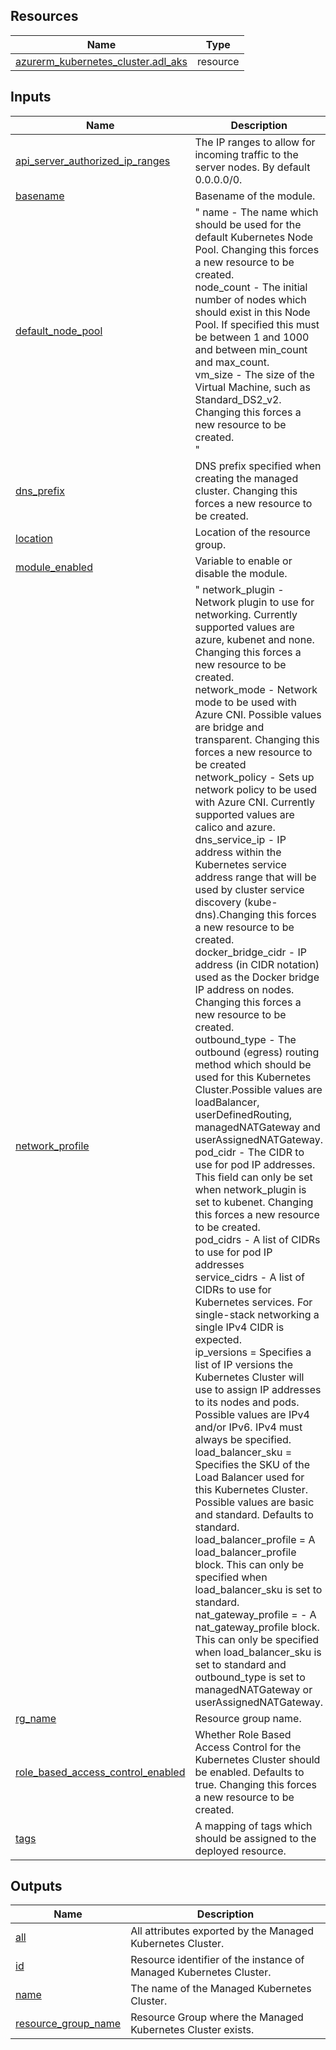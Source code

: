 <!-- BEGIN_TF_DOCS -->
## Resources

| Name | Type |
|------|------|
| [azurerm_kubernetes_cluster.adl_aks](https://registry.terraform.io/providers/hashicorp/azurerm/latest/docs/resources/kubernetes_cluster) | resource |

## Inputs

| Name | Description | Type | Default | Required |
|------|-------------|------|---------|:--------:|
| <a name="input_api_server_authorized_ip_ranges"></a> [api\_server\_authorized\_ip\_ranges](#input\_api\_server\_authorized\_ip\_ranges) | The IP ranges to allow for incoming traffic to the server nodes. By default 0.0.0.0/0. | `list(string)` | `[]` | no |
| <a name="input_basename"></a> [basename](#input\_basename) | Basename of the module. | `string` | n/a | yes |
| <a name="input_default_node_pool"></a> [default\_node\_pool](#input\_default\_node\_pool) | "   name - The name which should be used for the default Kubernetes Node Pool. Changing this forces a new resource to be created.<br>        node\_count - The initial number of nodes which should exist in this Node Pool. If specified this must be between 1 and 1000 and between min\_count and max\_count.<br>        vm\_size - The size of the Virtual Machine, such as Standard\_DS2\_v2. Changing this forces a new resource to be created.<br>    " | `map(string)` | `{}` | no |
| <a name="input_dns_prefix"></a> [dns\_prefix](#input\_dns\_prefix) | DNS prefix specified when creating the managed cluster. Changing this forces a new resource to be created. | `string` | n/a | yes |
| <a name="input_location"></a> [location](#input\_location) | Location of the resource group. | `string` | n/a | yes |
| <a name="input_module_enabled"></a> [module\_enabled](#input\_module\_enabled) | Variable to enable or disable the module. | `bool` | `true` | no |
| <a name="input_network_profile"></a> [network\_profile](#input\_network\_profile) | "   network\_plugin - Network plugin to use for networking. Currently supported values are azure, kubenet and none. Changing this forces a new resource to be created.<br>        network\_mode  - Network mode to be used with Azure CNI. Possible values are bridge and transparent. Changing this forces a new resource to be created<br>        network\_policy -  Sets up network policy to be used with Azure CNI. Currently supported values are calico and azure.<br>        dns\_service\_ip  - IP address within the Kubernetes service address range that will be used by cluster service discovery (kube-dns).Changing this forces a new resource to be created.<br>        docker\_bridge\_cidr - IP address (in CIDR notation) used as the Docker bridge IP address on nodes. Changing this forces a new resource to be created.<br>        outbound\_type - The outbound (egress) routing method which should be used for this Kubernetes Cluster.Possible values are loadBalancer, userDefinedRouting, managedNATGateway and userAssignedNATGateway.<br>        pod\_cidr - The CIDR to use for pod IP addresses. This field can only be set when network\_plugin is set to kubenet. Changing this forces a new resource to be created.<br>        pod\_cidrs - A list of CIDRs to use for pod IP addresses<br>        service\_cidrs - A list of CIDRs to use for Kubernetes services. For single-stack networking a single IPv4 CIDR is expected.<br>        ip\_versions = Specifies a list of IP versions the Kubernetes Cluster will use to assign IP addresses to its nodes and pods. Possible values are IPv4 and/or IPv6. IPv4 must always be specified.<br>        load\_balancer\_sku =  Specifies the SKU of the Load Balancer used for this Kubernetes Cluster. Possible values are basic and standard. Defaults to standard.<br>        load\_balancer\_profile  = A load\_balancer\_profile block. This can only be specified when load\_balancer\_sku is set to standard.<br>        nat\_gateway\_profile = - A nat\_gateway\_profile block. This can only be specified when load\_balancer\_sku is set to standard and outbound\_type is set to managedNATGateway or userAssignedNATGateway. | `map(string)` | `{}` | no |
| <a name="input_rg_name"></a> [rg\_name](#input\_rg\_name) | Resource group name. | `string` | n/a | yes |
| <a name="input_role_based_access_control_enabled"></a> [role\_based\_access\_control\_enabled](#input\_role\_based\_access\_control\_enabled) | Whether Role Based Access Control for the Kubernetes Cluster should be enabled. Defaults to true. Changing this forces a new resource to be created. | `bool` | `true` | no |
| <a name="input_tags"></a> [tags](#input\_tags) | A mapping of tags which should be assigned to the deployed resource. | `map(string)` | `{}` | no |

## Outputs

| Name | Description |
|------|-------------|
| <a name="output_all"></a> [all](#output\_all) | All attributes exported by the Managed Kubernetes Cluster. |
| <a name="output_id"></a> [id](#output\_id) | Resource identifier of the instance of Managed Kubernetes Cluster. |
| <a name="output_name"></a> [name](#output\_name) | The name of the Managed Kubernetes Cluster. |
| <a name="output_resource_group_name"></a> [resource\_group\_name](#output\_resource\_group\_name) | Resource Group where the Managed Kubernetes Cluster exists. |
<!-- END_TF_DOCS -->